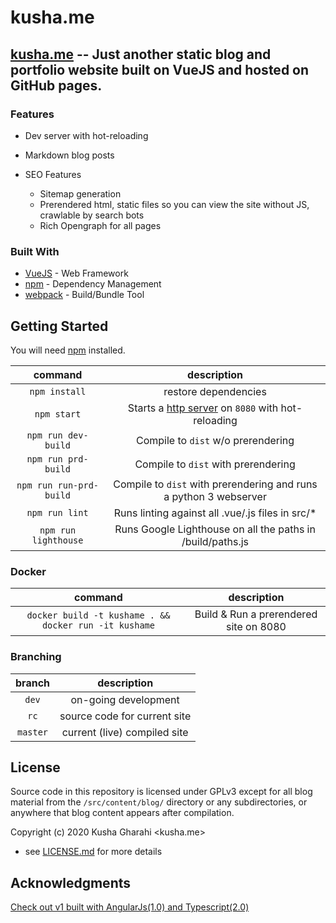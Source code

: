 # kusha.me 

## [kusha.me](https://kusha.me) -- Just another static blog and portfolio website built on VueJS and hosted on GitHub pages. 

### Features
* Dev server with hot-reloading
* Markdown blog posts

* SEO Features
  * Sitemap generation
  * Prerendered html, static files so you can view the site without JS, crawlable by search bots
  * Rich Opengraph for all pages

### Built With

* [VueJS](https://vuejs.org/) - Web Framework
* [npm](https://www.npmjs.com/) - Dependency Management
* [webpack](https://webpack.js.org/) - Build/Bundle Tool

## Getting Started 
You will need [npm](https://www.npmjs.com/) installed. 

command                    | description
:-------------------------:|:-------------------------------------------------------------------------------------------------:|
`npm install`                  | restore dependencies
`npm start`            | Starts a [http server](https://github.com/webpack/webpack-dev-server) on `8080` with hot-reloading 
`npm run dev-build`            | Compile to `dist` w/o prerendering
`npm run prd-build`            | Compile to `dist` with prerendering
`npm run run-prd-build`        | Compile to `dist` with prerendering and runs a python 3 webserver
`npm run lint`                 | Runs linting against all .vue/.js files in src/*
`npm run lighthouse`           | Runs Google Lighthouse on all the paths in /build/paths.js
### Docker

command                                                 | description
:------------------------------------------------------:|:-------------------------------------------------------------------------------------------------:|
`docker build -t kushame . && docker run -it kushame`   | Build & Run a prerendered site on 8080

### Branching

| branch    | description
|:---------:|:---------------------------------------:|
| `dev`     | on-going development                    |
| `rc`      | source code for current site            |
| `master`  | current (live) compiled site            |

## License

Source code in this repository is licensed under GPLv3 except for all blog material from the `/src/content/blog/` directory or any subdirectories, or anywhere that blog content appears after compilation.

Copyright (c) 2020 Kusha Gharahi <kusha.me>

 - see [LICENSE.md](LICENSE.md) for more details

## Acknowledgments

[Check out v1 built with AngularJs(1.0) and Typescript(2.0)](https://github.com/kushagharahi/kushagharahi.github.io/tree/AngularTS)
